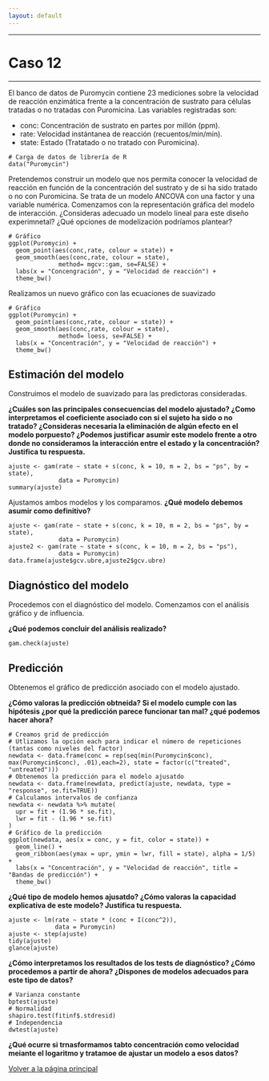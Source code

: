 ```yaml
---
layout: default
---
```


***
# Caso 12
***

El banco de datos de Puromycin contiene 23 mediciones sobre la velocidad de reacción enzimática frente a la concentración de sustrato para células tratadas o no tratadas con Puromicina. Las variables registradas son:

- conc: Concentración de sustrato en partes por millón (ppm).
- rate: Velocidad instántanea de reacción (recuentos/min/min).
- state: Estado (Tratatado o no tratado con Puromicina).

```
# Carga de datos de librería de R
data("Puromycin")
```

Pretendemos construir un modelo que nos permita conocer la velocidad de reacción en función de la concentración del sustrato y de si ha sido tratado o no con Puromicina. Se trata de un modelo ANCOVA con una factor y una variable numérica. Comenzamos con la representación gráfica del modelo de interacción. ¿Consideras adecuado un modelo lineal para este diseño experimnetal? ¿Qué opciones de modelización podríamos plantear?

```
# Gráfico 
ggplot(Puromycin) +
  geom_point(aes(conc,rate, colour = state)) + 
  geom_smooth(aes(conc,rate, colour = state), 
              method= mgcv::gam, se=FALSE) +
  labs(x = "Concengración", y = "Velocidad de reacción") +
  theme_bw()
```

Realizamos un nuevo gráfico con las ecuaciones de suavizado

```
# Gráfico 
ggplot(Puromycin) +
  geom_point(aes(conc,rate, colour = state)) + 
  geom_smooth(aes(conc,rate, colour = state), 
              method= loess, se=FALSE) +
  labs(x = "Concentración", y = "Velocidad de reacción") +
  theme_bw()
```



## Estimación del modelo

Construimos el modelo de suavizado para las predictoras consideradas. 

**¿Cuáles son las principales consecuencias del modelo ajustado? ¿Como interpretamos el coeficiente asociado con si el sujeto ha sido o no tratado? ¿Consideras necesaria la eliminación de algún efecto en el modelo porpuesto? ¿Podemos justificar asumir este modelo frente a otro donde no consideramos la interacción entre el estado y la concentración? Justifica tu respuesta.**

```
ajuste <- gam(rate ~ state + s(conc, k = 10, m = 2, bs = "ps", by = state), 
              data = Puromycin)
summary(ajuste)
```

Ajustamos ambos modelos y los comparamos. **¿Qué modelo debemos asumir como definitivo?**

```
ajuste <- gam(rate ~ state + s(conc, k = 10, m = 2, bs = "ps", by = state), 
              data = Puromycin)
ajuste2 <- gam(rate ~ state + s(conc, k = 10, m = 2, bs = "ps"), 
              data = Puromycin)
data.frame(ajuste$gcv.ubre,ajuste2$gcv.ubre)
```


## Diagnóstico del modelo

Procedemos con el diagnóstico del modelo. Comenzamos con el análisis gráfico y de influencia. 

**¿Qué podemos concluir del análisis realizado?**

```
gam.check(ajuste)
```

## Predicción

Obtenemos el gráfico de predicción asociado con el modelo ajustado. 

**¿Cómo valoras la predicción obtneida? Si el modelo cumple con las hipótesis ¿por qué la predicción parece funcionar tan mal? ¿qué podemos hacer ahora?**

```
# Creamos grid de predicción
# Utlizamos la opción each para indicar el número de repeticiones (tantas como niveles del factor)
newdata <- data.frame(conc = rep(seq(min(Puromycin$conc), max(Puromycin$conc), .01),each=2), state = factor(c("treated", "untreated")))
# Obtenemos la predicción para el modelo ajusatdo
newdata <- data.frame(newdata, predict(ajuste, newdata, type = "response", se.fit=TRUE))
# Calculamos intervalos de confianza
newdata <- newdata %>% mutate(
  upr = fit + (1.96 * se.fit),
  lwr = fit - (1.96 * se.fit)
)
# Gráfico de la predicción
ggplot(newdata, aes(x = conc, y = fit, color = state)) +
  geom_line() +
  geom_ribbon(aes(ymax = upr, ymin = lwr, fill = state), alpha = 1/5) +
  labs(x = "Concentración", y = "Velocidad de reacción", title = "Bandas de predicción") +
  theme_bw()
```

**¿Qué tipo de modelo hemos ajusatdo? ¿Cómo valoras la capacidad explicativa de este modelo? Justifica tu respuesta.**

```
ajuste <- lm(rate ~ state * (conc + I(conc^2)),
             data = Puromycin)
ajuste <- step(ajuste)
tidy(ajuste)
glance(ajuste)
```

**¿Cómo interpretamos los resultados de los tests de diagnóstico? ¿Cómo procedemos a partir de ahora? ¿Dispones de modelos adecuados para este tipo de datos?**

```
# Varianza constante
bptest(ajuste)
# Normalidad
shapiro.test(fitinf$.stdresid)
# Independencia
dwtest(ajuste)
```

**¿Qué ocurre si trnasformamos tabto concentración como velocidad meiante el logaritmo y tratamoe de ajustar un modelo a esos datos?**



[Volver a la página principal](https://jmsocuellamos.github.io)
